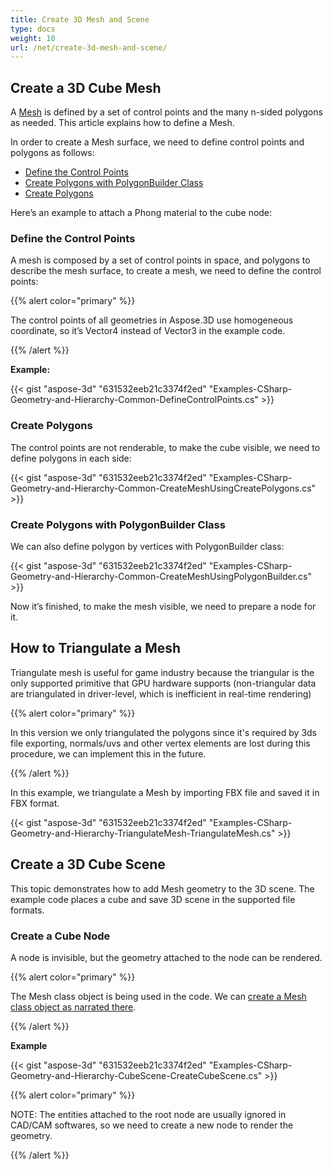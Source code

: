 ```yaml
---
title: Create 3D Mesh and Scene
type: docs
weight: 10
url: /net/create-3d-mesh-and-scene/
---
```


## **Create a 3D Cube Mesh**
A [Mesh](https://apireference.aspose.com/3d/net/aspose.threed.entities/mesh) is defined by a set of control points and the many n-sided polygons as needed. This article explains how to define a Mesh.

In order to create a Mesh surface, we need to define control points and polygons as follows:

- [Define the Control Points](/3d/net/create-3d-mesh-and-scene/)
- [Create Polygons with PolygonBuilder Class](/3d/net/create-3d-mesh-and-scene/)
- [Create Polygons](/3d/net/create-3d-mesh-and-scene/)

Here’s an example to attach a Phong material to the cube node:
### **Define the Control Points**
A mesh is composed by a set of control points in space, and polygons to describe the mesh surface, to create a mesh, we need to define the control points:

{{% alert color="primary" %}}

The control points of all geometries in Aspose.3D use homogeneous coordinate, so it’s Vector4 instead of Vector3 in the example code.

{{% /alert %}}

**Example:**

{{< gist "aspose-3d" "631532eeb21c3374f2ed" "Examples-CSharp-Geometry-and-Hierarchy-Common-DefineControlPoints.cs" >}}


### **Create Polygons**
The control points are not renderable, to make the cube visible, we need to define polygons in each side:

{{< gist "aspose-3d" "631532eeb21c3374f2ed" "Examples-CSharp-Geometry-and-Hierarchy-Common-CreateMeshUsingCreatePolygons.cs" >}}


### **Create Polygons with PolygonBuilder Class**
We can also define polygon by vertices with PolygonBuilder class:

{{< gist "aspose-3d" "631532eeb21c3374f2ed" "Examples-CSharp-Geometry-and-Hierarchy-Common-CreateMeshUsingPolygonBuilder.cs" >}}

Now it’s finished, to make the mesh visible, we need to prepare a node for it.
## **How to Triangulate a Mesh**
Triangulate mesh is useful for game industry because the triangular is the only supported primitive that GPU hardware supports (non-triangular data are triangulated in driver-level, which is inefficient in real-time rendering)

{{% alert color="primary" %}}

In this version we only triangulated the polygons since it's required by 3ds file exporting, normals/uvs and other vertex elements are lost during this procedure, we can implement this in the future.

{{% /alert %}}

In this example, we triangulate a Mesh by importing FBX file and saved it in FBX format.

{{< gist "aspose-3d" "631532eeb21c3374f2ed" "Examples-CSharp-Geometry-and-Hierarchy-TriangulateMesh-TriangulateMesh.cs" >}}
## **Create a 3D Cube Scene**
This topic demonstrates how to add Mesh geometry to the 3D scene. The example code places a cube and save 3D scene in the supported file formats.
### **Create a Cube Node**
A node is invisible, but the geometry attached to the node can be rendered.

{{% alert color="primary" %}}

The Mesh class object is being used in the code. We can [create a Mesh class object as narrated there](https://docs.aspose.com/3d/net/create-3d-mesh-and-scene/#create-a-3d-cube-mesh).

{{% /alert %}}

**Example**

{{< gist "aspose-3d" "631532eeb21c3374f2ed" "Examples-CSharp-Geometry-and-Hierarchy-CubeScene-CreateCubeScene.cs" >}}

{{% alert color="primary" %}}

NOTE: The entities attached to the root node are usually ignored in CAD/CAM softwares, so we need to create a new node to render the geometry.

{{% /alert %}}
